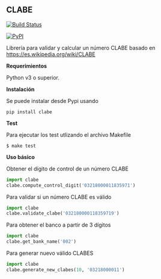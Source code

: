 ## CLABE

[![Build Status](https://travis-ci.com/cuenca-mx/clabe.svg?branch=master)](https://travis-ci.com/cuenca-mx/clabe)

[![PyPI](https://img.shields.io/pypi/v/clabe.svg)](https://pypi.org/project/clabe/)

Librería para validar y calcular un número CLABE basado en
https://es.wikipedia.org/wiki/CLABE

**Requerimientos**

Python v3 o superior.

**Instalación**

Se puede instalar desde Pypi usando

```
pip install clabe
```

**Test**

Para ejecutar los test utlizando el archivo Makefile

```
$ make test
```

**Uso básico**

Obtener el dígito de control de un número CLABE

```python
import clabe
clabe.compute_control_digit('03218000011835971')
```

Para validar si un número CLABE es válido

```python
import clabe
clabe.validate_clabe('032180000118359719')
```

Para obtener el banco a partir de 3 dígitos

```python
import clabe
clabe.get_bank_name('002')
```

Para generar nuevo válido CLABES

```python
import clabe
clabe.generate_new_clabes(10, '03218000011')
```
